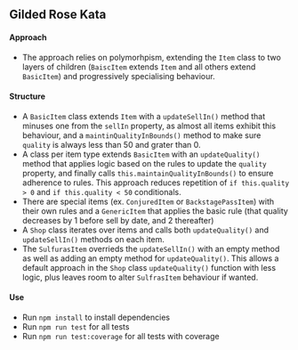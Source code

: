 ## Gilded Rose Kata

#### Approach

- The approach relies on polymorhpism, extending the `Item` class to two layers of children (`BaiscItem` extends `Item` and all others extend `BasicItem`) and progressively specialising behaviour.

#### Structure

- A `BasicItem` class extends `Item` with a `updateSellIn()` method that minuses one from the `sellIn` property, as almost all items exhibit this behaviour, and a `maintinQualityInBounds()` method to make sure `quality` is always less than 50 and grater than 0.
- A class per item type extends `BasicItem` with an `updateQuality()` method that applies logic based on the rules to update the `quality` property, and finally calls `this.maintainQualityInBounds()` to ensure adherence to rules. This approach reduces repetition of `if this.quality > 0` and `if this.quality < 50` conditionals.
- There are special items (ex. `ConjuredItem` or `BackstagePassItem`) with their own rules and a `GenericItem` that applies the basic rule (that quality decreases by 1 before sell by date, and 2 thereafter)
- A `Shop` class iterates over items and calls both `updateQuality()` and `updateSellIn()` methods on each item.
- The `SulfurasItem` overrieds the `updateSellIn()` with an empty method as well as adding an empty method for `updateQuality()`. This allows a default approach in the `Shop` class `updateQuality()` function with less logic, plus leaves room to alter `SulfrasItem` behaviour if wanted.

#### Use

- Run `npm install` to install dependencies
- Run `npm run test` for all tests
- Run `npm run test:coverage` for all tests with coverage
